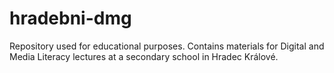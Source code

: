 # hradebni-dmg
Repository used for educational purposes. Contains materials for Digital and Media Literacy lectures at a secondary school in Hradec Králové.
